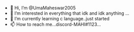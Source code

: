 - 👋 Hi, I’m @UmaMaheswar2005
- 👀 I’m interested in everything that idk and idk anything ...
- 🌱 I’m currently learning c language..just started
- 📫 How to reach me...discord-MAHI#1123...
